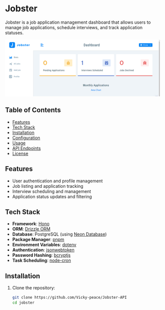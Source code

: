 # Jobster

Jobster is a job application management dashboard that allows users to manage job applications, schedule interviews, and track application statuses.

![Jobster Dashboard](./img/Screenshot%202024-06-12%20214040.png) <!-- Adjust the path accordingly -->

## Table of Contents

- [Features](#features)
- [Tech Stack](#tech-stack)
- [Installation](#installation)
- [Configuration](#configuration)
- [Usage](#usage)
- [API Endpoints](#api-endpoints)
- [License](#license)

## Features

- User authentication and profile management
- Job listing and application tracking
- Interview scheduling and management
- Application status updates and filtering

## Tech Stack

- **Framework**: [Hono](https://hono.dev/)
- **ORM**: [Drizzle ORM](https://drizzle.team/)
- **Database**: PostgreSQL (using [Neon Database](https://neon.tech/))
- **Package Manager**: [pnpm](https://pnpm.io/)
- **Environment Variables**: [dotenv](https://www.npmjs.com/package/dotenv)
- **Authentication**: [jsonwebtoken](https://www.npmjs.com/package/jsonwebtoken)
- **Password Hashing**: [bcryptjs](https://www.npmjs.com/package/bcryptjs)
- **Task Scheduling**: [node-cron](https://www.npmjs.com/package/node-cron)

## Installation

1. Clone the repository:
   ```bash
   git clone https://github.com/Vicky-peace/Jobster-API
   cd jobster
